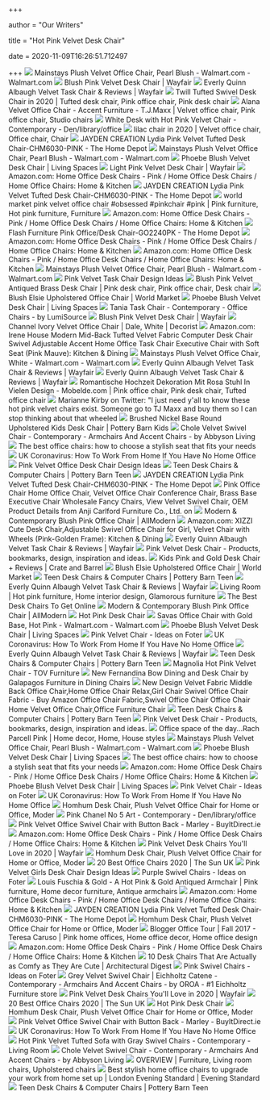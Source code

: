 +++
        
author = "Our Writers"
        
title = "Hot Pink Velvet Desk Chair"
        
date = 2020-11-09T16:26:51.712497
        
+++
[ ![](https://i5.walmartimages.com/asr/cfa99438-3fc7-464d-a8fd-5142eac51188_1.1100235c3e157c07b581c92eb1f39c08.jpeg)](https://i5.walmartimages.com/asr/cfa99438-3fc7-464d-a8fd-5142eac51188_1.1100235c3e157c07b581c92eb1f39c08.jpeg) Mainstays Plush Velvet Office Chair, Pearl Blush - Walmart.com - Walmart.com
[ ![](https://secure.img1-fg.wfcdn.com/im/18874853/resize-h310-w310%5Ecompr-r85/1202/120238125/lourdes-velvet-task-chair.jpg)](https://secure.img1-fg.wfcdn.com/im/18874853/resize-h310-w310%5Ecompr-r85/1202/120238125/lourdes-velvet-task-chair.jpg) Blush Pink Velvet Desk Chair | Wayfair
[ ![](https://secure.img1-fg.wfcdn.com/im/69369270/compr-r85/9838/98385111/albaugh-velvet-task-chair.jpg)](https://secure.img1-fg.wfcdn.com/im/69369270/compr-r85/9838/98385111/albaugh-velvet-task-chair.jpg) Everly Quinn Albaugh Velvet Task Chair & Reviews | Wayfair
[ ![](https://i.pinimg.com/originals/3b/db/ba/3bdbbafba2fdd34f1123a9b21ca0f15b.jpg)](https://i.pinimg.com/originals/3b/db/ba/3bdbbafba2fdd34f1123a9b21ca0f15b.jpg) Twill Tufted Swivel Desk Chair in 2020 | Tufted desk chair, Pink office  chair, Pink desk chair
[ ![](https://i.pinimg.com/474x/5d/71/39/5d7139df030e5bd79f3b82b1bce9eb4e.jpg)](https://i.pinimg.com/474x/5d/71/39/5d7139df030e5bd79f3b82b1bce9eb4e.jpg) Alana Velvet Office Chair - Accent Furniture - T.J.Maxx | Velvet office  chair, Pink office chair, Studio chairs
[ ![](https://cdn.decorpad.com/photos/2016/12/29/hot-pink-velvet-desk-chair.jpg)](https://cdn.decorpad.com/photos/2016/12/29/hot-pink-velvet-desk-chair.jpg) White Desk with Hot Pink Velvet Chair - Contemporary - Den/library/office
[ ![](https://i.pinimg.com/564x/36/87/44/36874464da96462d6c93bacdeb0e490e.jpg)](https://i.pinimg.com/564x/36/87/44/36874464da96462d6c93bacdeb0e490e.jpg) lilac chair in 2020 | Velvet office chair, Office chair, Chair
[ ![](https://images.homedepot-static.com/productImages/d1d6ceb7-baa6-47b8-ab36-601b205827c1/svn/blush-pink-jayden-creation-office-chairs-chm6030-pink-64_1000.jpg)](https://images.homedepot-static.com/productImages/d1d6ceb7-baa6-47b8-ab36-601b205827c1/svn/blush-pink-jayden-creation-office-chairs-chm6030-pink-64_1000.jpg) JAYDEN CREATION Lydia Pink Velvet Tufted Desk Chair-CHM6030-PINK - The Home  Depot
[ ![](https://i5.walmartimages.com/dfw/6e29e393-ac31/k2-_321af6bd-6cba-4892-9283-91881190be92.v1.jpg)](https://i5.walmartimages.com/dfw/6e29e393-ac31/k2-_321af6bd-6cba-4892-9283-91881190be92.v1.jpg) Mainstays Plush Velvet Office Chair, Pearl Blush - Walmart.com - Walmart.com
[ ![](https://www.livingspaces.com/globalassets/productassets/200000-299999/250000-259999/256000-256999/256300-256399/256361/256361_pink_multi-media_office_chair_signature_01.jpg?w=1000&h=674&mode=pad)](https://www.livingspaces.com/globalassets/productassets/200000-299999/250000-259999/256000-256999/256300-256399/256361/256361_pink_multi-media_office_chair_signature_01.jpg?w=1000&h=674&mode=pad) Phoebe Blush Velvet Desk Chair | Living Spaces
[ ![](https://secure.img1-fg.wfcdn.com/im/83539304/resize-h310-w310%5Ecompr-r85/6045/60458851/wayfair-basics-mesh-task-office-chair.jpg)](https://secure.img1-fg.wfcdn.com/im/83539304/resize-h310-w310%5Ecompr-r85/6045/60458851/wayfair-basics-mesh-task-office-chair.jpg) Light Pink Velvet Desk Chair | Wayfair
[ ![](https://m.media-amazon.com/images/I/71Alw2M-RdL._AC_UL320_.jpg)](https://m.media-amazon.com/images/I/71Alw2M-RdL._AC_UL320_.jpg) Amazon.com: Home Office Desk Chairs - Pink / Home Office Desk Chairs / Home Office  Chairs: Home & Kitchen
[ ![](https://images.homedepot-static.com/productImages/16658a43-8721-4274-bd35-3617e1421b19/svn/blush-pink-jayden-creation-office-chairs-chm6030-pink-e1_600.jpg)](https://images.homedepot-static.com/productImages/16658a43-8721-4274-bd35-3617e1421b19/svn/blush-pink-jayden-creation-office-chairs-chm6030-pink-e1_600.jpg) JAYDEN CREATION Lydia Pink Velvet Tufted Desk Chair-CHM6030-PINK - The Home  Depot
[ ![](https://i.pinimg.com/originals/1e/3a/69/1e3a69a8a2373150aa499b856a06c253.jpg)](https://i.pinimg.com/originals/1e/3a/69/1e3a69a8a2373150aa499b856a06c253.jpg) world market pink velvet office chair #obsessed #pinkchair #pink | Pink  furniture, Hot pink furniture, Furniture
[ ![](https://m.media-amazon.com/images/I/61A8zsk+iIL._AC_UL320_.jpg)](https://m.media-amazon.com/images/I/61A8zsk+iIL._AC_UL320_.jpg) Amazon.com: Home Office Desk Chairs - Pink / Home Office Desk Chairs / Home Office  Chairs: Home & Kitchen
[ ![](https://images.homedepot-static.com/productImages/95b40b7d-6614-4118-a4fb-d07307ee2272/svn/pink-flash-furniture-office-chairs-go2240pk-fa_600.jpg)](https://images.homedepot-static.com/productImages/95b40b7d-6614-4118-a4fb-d07307ee2272/svn/pink-flash-furniture-office-chairs-go2240pk-fa_600.jpg) Flash Furniture Pink Office/Desk Chair-GO2240PK - The Home Depot
[ ![](https://m.media-amazon.com/images/I/71Il2i9eC1L._AC_UL320_.jpg)](https://m.media-amazon.com/images/I/71Il2i9eC1L._AC_UL320_.jpg) Amazon.com: Home Office Desk Chairs - Pink / Home Office Desk Chairs / Home Office  Chairs: Home & Kitchen
[ ![](https://m.media-amazon.com/images/I/715v+GNEtAL._AC_UL320_.jpg)](https://m.media-amazon.com/images/I/715v+GNEtAL._AC_UL320_.jpg) Amazon.com: Home Office Desk Chairs - Pink / Home Office Desk Chairs / Home Office  Chairs: Home & Kitchen
[ ![](https://i5.walmartimages.com/asr/8ca155a7-b64e-4b81-9c28-0e0f000ca75d_1.f7047ce48eea1f756e5bbc1c40c52a0c.jpeg?odnWidth=450&odnHeight=450&odnBg=ffffff)](https://i5.walmartimages.com/asr/8ca155a7-b64e-4b81-9c28-0e0f000ca75d_1.f7047ce48eea1f756e5bbc1c40c52a0c.jpeg?odnWidth=450&odnHeight=450&odnBg=ffffff) Mainstays Plush Velvet Office Chair, Pearl Blush - Walmart.com - Walmart.com
[ ![](https://cdn.decorpad.com/photos/2017/05/18/m_pink-office-design.jpg)](https://cdn.decorpad.com/photos/2017/05/18/m_pink-office-design.jpg) Pink Velvet Task Chair Design Ideas
[ ![](https://i.pinimg.com/originals/f5/78/e1/f578e18e35758b377afd263807913d7d.jpg)](https://i.pinimg.com/originals/f5/78/e1/f578e18e35758b377afd263807913d7d.jpg) Blush Pink Velvet Antiqued Brass Desk Chair | Pink desk chair, Pink office  chair, Desk chair
[ ![](https://ii.worldmarket.com/fcgi-bin/iipsrv.fcgi?FIF=/images/worldmarket/source/69066_XXX_v1.tif&qlt=50&wid=650&cvt=jpeg)](https://ii.worldmarket.com/fcgi-bin/iipsrv.fcgi?FIF=/images/worldmarket/source/69066_XXX_v1.tif&qlt=50&wid=650&cvt=jpeg) Blush Elsie Upholstered Office Chair | World Market
[ ![](https://www.livingspaces.com/globalassets/productassets/200000-299999/250000-259999/256000-256999/256300-256399/256361/256361_pink_multi-media_office_chair_room_36.jpg?w=415&h=280&mode=pad)](https://www.livingspaces.com/globalassets/productassets/200000-299999/250000-259999/256000-256999/256300-256399/256361/256361_pink_multi-media_office_chair_room_36.jpg?w=415&h=280&mode=pad) Phoebe Blush Velvet Desk Chair | Living Spaces
[ ![](https://st.hzcdn.com/simgs/b7614a280d89200a_9-4559/home-design.jpg)](https://st.hzcdn.com/simgs/b7614a280d89200a_9-4559/home-design.jpg) Tania Task Chair - Contemporary - Office Chairs - by LumiSource
[ ![](https://secure.img1-fg.wfcdn.com/im/83821192/resize-h310-w310%5Ecompr-r85/1121/112165739/m64-flock-office-chair-in-velvet-in-chrome.jpg)](https://secure.img1-fg.wfcdn.com/im/83821192/resize-h310-w310%5Ecompr-r85/1121/112165739/m64-flock-office-chair-in-velvet-in-chrome.jpg) Blush Pink Velvet Desk Chair | Wayfair
[ ![](https://www.decorist.com/static/cache-thumbnail/1f/0f/1f0fb7bf21f783071c72447c20baeab2.png)](https://www.decorist.com/static/cache-thumbnail/1f/0f/1f0fb7bf21f783071c72447c20baeab2.png) Channel Ivory Velvet Office Chair | Dale, White | Decorist
[ ![](https://images-na.ssl-images-amazon.com/images/I/61%2BxWIZmB4L._AC_SX425_.jpg)](https://images-na.ssl-images-amazon.com/images/I/61%2BxWIZmB4L._AC_SX425_.jpg) Amazon.com: Irene House Modern Mid-Back Tufted Velvet Fabric Computer Desk  Chair Swivel Adjustable Accent Home Office Task Chair Executive Chair with  Soft Seat (Pink Mauve): Kitchen & Dining
[ ![](https://i5.walmartimages.com/asr/6c4035c7-5903-43d6-9dc4-cb0d3555e11b_1.148002b498065f3f89ea154386d03969.jpeg)](https://i5.walmartimages.com/asr/6c4035c7-5903-43d6-9dc4-cb0d3555e11b_1.148002b498065f3f89ea154386d03969.jpeg) Mainstays Plush Velvet Office Chair, White - Walmart.com - Walmart.com
[ ![](https://secure.img1-fg.wfcdn.com/im/98091654/resize-h800-w800%5Ecompr-r85/9838/98385208/Albaugh+Velvet+Task+Chair.jpg)](https://secure.img1-fg.wfcdn.com/im/98091654/resize-h800-w800%5Ecompr-r85/9838/98385208/Albaugh+Velvet+Task+Chair.jpg) Everly Quinn Albaugh Velvet Task Chair & Reviews | Wayfair
[ ![](https://secure.img1-fg.wfcdn.com/im/24766614/resize-h800-w800%5Ecompr-r85/9838/98385215/Albaugh+Velvet+Task+Chair.jpg)](https://secure.img1-fg.wfcdn.com/im/24766614/resize-h800-w800%5Ecompr-r85/9838/98385215/Albaugh+Velvet+Task+Chair.jpg) Everly Quinn Albaugh Velvet Task Chair & Reviews | Wayfair
[ ![](https://i.pinimg.com/originals/67/ce/ac/67ceacc963bfb4b4ca55beab95e87b82.jpg)](https://i.pinimg.com/originals/67/ce/ac/67ceacc963bfb4b4ca55beab95e87b82.jpg) Romantische Hochzeit Dekoration Mit Rosa Stuhl In Vielen Design -  Mobelde.com | Pink office chair, Pink desk chair, Tufted office chair
[ ![](https://pbs.twimg.com/media/DUk2gWaVAAAja7o.jpg)](https://pbs.twimg.com/media/DUk2gWaVAAAja7o.jpg) Marianne Kirby on Twitter: "I just need y'all to know these hot pink velvet  chairs exist. Someone go to TJ Maxx and buy them so I can stop thinking  about that wheeled
[ ![](https://assets.pkimgs.com/pkimgs/rk/images/dp/wcm/202037/0104/round-upholstered-desk-chair-brushed-nickel-base-c.jpg)](https://assets.pkimgs.com/pkimgs/rk/images/dp/wcm/202037/0104/round-upholstered-desk-chair-brushed-nickel-base-c.jpg) Brushed Nickel Base Round Upholstered Kids Desk Chair | Pottery Barn Kids
[ ![](https://st.hzcdn.com/simgs/55e10a580c890703_4-9460/home-design.jpg)](https://st.hzcdn.com/simgs/55e10a580c890703_4-9460/home-design.jpg) Chole Velvet Swivel Chair - Contemporary - Armchairs And Accent Chairs - by  Abbyson Living
[ ![](https://www.telegraph.co.uk/content/dam/interiors/2020/04/16/warmiehomy-velvet-office-chair_trans_NvBQzQNjv4BqauehIZa3d8cD9gyjPf9_9IWET7myPYDAJrDu_PwvGCQ.JPG)](https://www.telegraph.co.uk/content/dam/interiors/2020/04/16/warmiehomy-velvet-office-chair_trans_NvBQzQNjv4BqauehIZa3d8cD9gyjPf9_9IWET7myPYDAJrDu_PwvGCQ.JPG) The best office chairs: how to choose a stylish seat that fits your needs
[ ![](https://hips.hearstapps.com/vader-prod.s3.amazonaws.com/1584228078-237997641.jpg?crop=0.915xw:0.686xh;0.0272xw,0.255xh&resize=320%3A%2A)](https://hips.hearstapps.com/vader-prod.s3.amazonaws.com/1584228078-237997641.jpg?crop=0.915xw:0.686xh;0.0272xw,0.255xh&resize=320%3A%2A) UK Coronavirus: How To Work From Home If You Have No Home Office
[ ![](https://cdn.decorpad.com/photos/2017/05/18/pink-velvet-desk-chair.jpg)](https://cdn.decorpad.com/photos/2017/05/18/pink-velvet-desk-chair.jpg) Pink Velvet Office Desk Chair Design Ideas
[ ![](https://www.pbteen.com/ptimgs/rk/images/dp/wcm/202029/0003/velvet-tufted-swivel-desk-chair-c.jpg)](https://www.pbteen.com/ptimgs/rk/images/dp/wcm/202029/0003/velvet-tufted-swivel-desk-chair-c.jpg) Teen Desk Chairs & Computer Chairs | Pottery Barn Teen
[ ![](https://images.homedepot-static.com/productImages/e73e69cc-b8ac-44d7-8c06-515fd32b0e3f/svn/blush-pink-jayden-creation-office-chairs-chm6030-pink-c3_600.jpg)](https://images.homedepot-static.com/productImages/e73e69cc-b8ac-44d7-8c06-515fd32b0e3f/svn/blush-pink-jayden-creation-office-chairs-chm6030-pink-c3_600.jpg) JAYDEN CREATION Lydia Pink Velvet Tufted Desk Chair-CHM6030-PINK - The Home  Depot
[ ![](https://sc02.alicdn.com/kf/HTB11yXYQbvpK1RjSZFqq6AXUVXaF/200133773/HTB11yXYQbvpK1RjSZFqq6AXUVXaF.jpg)](https://sc02.alicdn.com/kf/HTB11yXYQbvpK1RjSZFqq6AXUVXaF/200133773/HTB11yXYQbvpK1RjSZFqq6AXUVXaF.jpg) Pink Office Chair Home Office Chair, Velvet Office Chair Conference Chair,  Brass Base Executive Chair Wholesale Fancy Chairs, View Velvet Swivel Chair,  OEM Product Details from Anji Carlford Furniture Co., Ltd. on
[ ![](https://secure.img1-fg.wfcdn.com/im/66538844/resize-h600-w600%5Ecompr-r85/1257/12571515/Wayfair+Basics+Mesh+Task+Office+Chair.jpg)](https://secure.img1-fg.wfcdn.com/im/66538844/resize-h600-w600%5Ecompr-r85/1257/12571515/Wayfair+Basics+Mesh+Task+Office+Chair.jpg) Modern & Contemporary Blush Pink Office Chair | AllModern
[ ![](https://images-na.ssl-images-amazon.com/images/I/81sh%2BK8GVML._AC_SL1500_.jpg)](https://images-na.ssl-images-amazon.com/images/I/81sh%2BK8GVML._AC_SL1500_.jpg) Amazon.com: XIZZI Cute Desk Chair,Adjustable Swivel Office Chair for Girl, Velvet  Chair with Wheels (Pink-Golden Frame): Kitchen & Dining
[ ![](https://secure.img1-fg.wfcdn.com/im/25196051/resize-h800-w800%5Ecompr-r85/1259/125930947/Albaugh+Velvet+Task+Chair.jpg)](https://secure.img1-fg.wfcdn.com/im/25196051/resize-h800-w800%5Ecompr-r85/1259/125930947/Albaugh+Velvet+Task+Chair.jpg) Everly Quinn Albaugh Velvet Task Chair & Reviews | Wayfair
[ ![](https://cdn.decorpad.com/photos/2016/07/28/m_velvet-pink-tufted-desk-chair.jpeg)](https://cdn.decorpad.com/photos/2016/07/28/m_velvet-pink-tufted-desk-chair.jpeg) Pink Velvet Desk Chair - Products, bookmarks, design, inspiration and ideas.
[ ![](https://images.crateandbarrel.com/is/image/Crate/ClassActPinkGoldDskChrSHS18_3D_1x1/$web_pdp_main_carousel_zoom_med$/190411134925/kids-class-act-pink-and-gold-desk-chair.jpg)](https://images.crateandbarrel.com/is/image/Crate/ClassActPinkGoldDskChrSHS18_3D_1x1/$web_pdp_main_carousel_zoom_med$/190411134925/kids-class-act-pink-and-gold-desk-chair.jpg) Kids Pink and Gold Desk Chair + Reviews | Crate and Barrel
[ ![](https://ii3.worldmarket.com/fcgi-bin/iipsrv.fcgi?FIF=/images/worldmarket/source/69066_XXX_v2.tif&wid=480&cvt=jpeg)](https://ii3.worldmarket.com/fcgi-bin/iipsrv.fcgi?FIF=/images/worldmarket/source/69066_XXX_v2.tif&wid=480&cvt=jpeg) Blush Elsie Upholstered Office Chair | World Market
[ ![](https://www.pbteen.com/ptimgs/rk/images/dp/wcm/202030/0010/performance-everyday-velvet-lilac-pleated-swivel-desk-chai-c.jpg)](https://www.pbteen.com/ptimgs/rk/images/dp/wcm/202030/0010/performance-everyday-velvet-lilac-pleated-swivel-desk-chai-c.jpg) Teen Desk Chairs & Computer Chairs | Pottery Barn Teen
[ ![](https://secure.img1-fg.wfcdn.com/im/73031350/resize-h800-w800%5Ecompr-r85/9838/98385347/Albaugh+Velvet+Task+Chair.jpg)](https://secure.img1-fg.wfcdn.com/im/73031350/resize-h800-w800%5Ecompr-r85/9838/98385347/Albaugh+Velvet+Task+Chair.jpg) Everly Quinn Albaugh Velvet Task Chair & Reviews | Wayfair
[ ![](https://i.pinimg.com/originals/ee/85/0f/ee850f213515a4d50086a24f35764706.png)](https://i.pinimg.com/originals/ee/85/0f/ee850f213515a4d50086a24f35764706.png) Living Room | Hot pink furniture, Home interior design, Glamorous furniture
[ ![](https://img.buzzfeed.com/buzzfeed-static/static/2020-05/13/18/asset/2e0f4497f150/sub-buzz-2448-1589395856-31.jpg?downsize=900:*&output-format=auto&output-quality=auto)](https://img.buzzfeed.com/buzzfeed-static/static/2020-05/13/18/asset/2e0f4497f150/sub-buzz-2448-1589395856-31.jpg?downsize=900:*&output-format=auto&output-quality=auto) The Best Desk Chairs To Get Online
[ ![](https://secure.img1-fg.wfcdn.com/im/06070948/resize-h310-w310%5Ecompr-r85/1096/109693108/muir-task-chair.jpg)](https://secure.img1-fg.wfcdn.com/im/06070948/resize-h310-w310%5Ecompr-r85/1096/109693108/muir-task-chair.jpg) Modern & Contemporary Blush Pink Office Chair | AllModern
[ ![](http://floridadreamhomes.co/wp-content/uploads/2019/03/hot-pink-office-chair-pink-leather-office-chair-hot-pink-leather-office-chair.jpg)](http://floridadreamhomes.co/wp-content/uploads/2019/03/hot-pink-office-chair-pink-leather-office-chair-hot-pink-leather-office-chair.jpg) Hot Pink Desk Chair
[ ![](https://i5.walmartimages.com/asr/3592f0fe-5b81-4fae-b71c-57cc7b9f3313.98bd0d5bb78c235f9a39b08e3971ffa4.jpeg)](https://i5.walmartimages.com/asr/3592f0fe-5b81-4fae-b71c-57cc7b9f3313.98bd0d5bb78c235f9a39b08e3971ffa4.jpeg) Savas Office Chair with Gold Base, Hot Pink - Walmart.com - Walmart.com
[ ![](https://www.livingspaces.com/globalassets/productassets/200000-299999/250000-259999/256000-256999/256300-256399/256361/256361_pink_multi-media_office_chair_room_35.jpg?w=415&h=280&mode=pad)](https://www.livingspaces.com/globalassets/productassets/200000-299999/250000-259999/256000-256999/256300-256399/256361/256361_pink_multi-media_office_chair_room_35.jpg?w=415&h=280&mode=pad) Phoebe Blush Velvet Desk Chair | Living Spaces
[ ![](https://foter.com/photos/336/pink-velvet-chair-1.jpg?s=pi)](https://foter.com/photos/336/pink-velvet-chair-1.jpg?s=pi) Pink Velvet Chair - Ideas on Foter
[ ![](https://hips.hearstapps.com/vader-prod.s3.amazonaws.com/1584226912-MRL004_1_LargeProductImage.jpg?crop=0.873xw:0.873xh;0.104xw,0.107xh&resize=320%3A%2A)](https://hips.hearstapps.com/vader-prod.s3.amazonaws.com/1584226912-MRL004_1_LargeProductImage.jpg?crop=0.873xw:0.873xh;0.104xw,0.107xh&resize=320%3A%2A) UK Coronavirus: How To Work From Home If You Have No Home Office
[ ![](https://secure.img1-fg.wfcdn.com/im/18967630/resize-h800-w800%5Ecompr-r85/9822/98224985/Albaugh+Velvet+Task+Chair.jpg)](https://secure.img1-fg.wfcdn.com/im/18967630/resize-h800-w800%5Ecompr-r85/9822/98224985/Albaugh+Velvet+Task+Chair.jpg) Everly Quinn Albaugh Velvet Task Chair & Reviews | Wayfair
[ ![](https://www.pbteen.com/ptimgs/rk/images/dp/wcm/202030/0011/lustre-velvet-lilac-tufted-task-swivel-desk-chair-c.jpg)](https://www.pbteen.com/ptimgs/rk/images/dp/wcm/202030/0011/lustre-velvet-lilac-tufted-task-swivel-desk-chair-c.jpg) Teen Desk Chairs & Computer Chairs | Pottery Barn Teen
[ ![](https://tov-stage.s3.us-west-1.amazonaws.com/wp-content/uploads/2019/02/TOV-S6160-4-1.jpg)](https://tov-stage.s3.us-west-1.amazonaws.com/wp-content/uploads/2019/02/TOV-S6160-4-1.jpg) Magnolia Hot Pink Velvet Chair - TOV Furniture
[ ![](https://static.eporta.com/media/galapagos-furniture-new-fernandina-bow-dining-and-desk-chair-187-1508935261759-1911.jpg)](https://static.eporta.com/media/galapagos-furniture-new-fernandina-bow-dining-and-desk-chair-187-1508935261759-1911.jpg) New Fernandina Bow Dining and Desk Chair by Galapagos Furniture in Dining  Chairs
[ ![](https://sc02.alicdn.com/kf/HTB1gwJnayDxK1Rjy1zcq6yGeXXaz/200133773/HTB1gwJnayDxK1Rjy1zcq6yGeXXaz.jpg)](https://sc02.alicdn.com/kf/HTB1gwJnayDxK1Rjy1zcq6yGeXXaz/200133773/HTB1gwJnayDxK1Rjy1zcq6yGeXXaz.jpg) New Design Velvet Fabric Middle Back Office Chair,Home Office Chair  Relax,Girl Chair Swivel Office Chair Fabric - Buy Amazon Office Chair  Fabric,Swivel Office Chair Office Chair Home Velvet Office Chair,Office  Furniture Chair
[ ![](https://www.pbteen.com/ptimgs/rk/images/dp/wcm/202021/0027/velvet-wingback-swivel-desk-chair-1-c.jpg)](https://www.pbteen.com/ptimgs/rk/images/dp/wcm/202021/0027/velvet-wingback-swivel-desk-chair-1-c.jpg) Teen Desk Chairs & Computer Chairs | Pottery Barn Teen
[ ![](https://cdn.decorpad.com/photos/2016/11/15/alessa-antiqued-brass-pink-rolling-velvet-desk-chair.jpeg)](https://cdn.decorpad.com/photos/2016/11/15/alessa-antiqued-brass-pink-rolling-velvet-desk-chair.jpeg) Pink Velvet Desk Chair - Products, bookmarks, design, inspiration and ideas.
[ ![](https://i.pinimg.com/originals/17/8d/4d/178d4d51ebe148f2b7a6dd1359c42bb1.jpg)](https://i.pinimg.com/originals/17/8d/4d/178d4d51ebe148f2b7a6dd1359c42bb1.jpg) Office space of the day...Rach Parcell Pink | Home decor, Home, House styles
[ ![](https://i5.walmartimages.com/dfw/6e29e393-487a/k2-_7d9739ec-e9c9-464d-8063-724fa4e7b2af.v1.jpg)](https://i5.walmartimages.com/dfw/6e29e393-487a/k2-_7d9739ec-e9c9-464d-8063-724fa4e7b2af.v1.jpg) Mainstays Plush Velvet Office Chair, Pearl Blush - Walmart.com - Walmart.com
[ ![](https://www.livingspaces.com/globalassets/productassets/200000-299999/250000-259999/256000-256999/256300-256399/256361/256361_pink_multi-media_office_chair_room_37.jpg?w=415&h=280&mode=pad)](https://www.livingspaces.com/globalassets/productassets/200000-299999/250000-259999/256000-256999/256300-256399/256361/256361_pink_multi-media_office_chair_room_37.jpg?w=415&h=280&mode=pad) Phoebe Blush Velvet Desk Chair | Living Spaces
[ ![](https://www.telegraph.co.uk/content/dam/interiors/2017/03/08/chair1_trans_NvBQzQNjv4BqqVzuuqpFlyLIwiB6NTmJwfSVWeZ_vEN7c6bHu2jJnT8.jpg?impolicy=logo-overlay)](https://www.telegraph.co.uk/content/dam/interiors/2017/03/08/chair1_trans_NvBQzQNjv4BqqVzuuqpFlyLIwiB6NTmJwfSVWeZ_vEN7c6bHu2jJnT8.jpg?impolicy=logo-overlay) The best office chairs: how to choose a stylish seat that fits your needs
[ ![](https://m.media-amazon.com/images/I/61VDkwt0tYL._AC_UL320_.jpg)](https://m.media-amazon.com/images/I/61VDkwt0tYL._AC_UL320_.jpg) Amazon.com: Home Office Desk Chairs - Pink / Home Office Desk Chairs / Home Office  Chairs: Home & Kitchen
[ ![](https://www.livingspaces.com/globalassets/productassets/200000-299999/250000-259999/256000-256999/256300-256399/256361/256361_pink_multi-media_office_chair_detail_03.jpg?w=415&h=280&mode=pad)](https://www.livingspaces.com/globalassets/productassets/200000-299999/250000-259999/256000-256999/256300-256399/256361/256361_pink_multi-media_office_chair_detail_03.jpg?w=415&h=280&mode=pad) Phoebe Blush Velvet Desk Chair | Living Spaces
[ ![](https://foter.com/photos/336/pink-velvet-chair-4.jpg?s=pi)](https://foter.com/photos/336/pink-velvet-chair-4.jpg?s=pi) Pink Velvet Chair - Ideas on Foter
[ ![](https://hips.hearstapps.com/vader-prod.s3.amazonaws.com/1584227257-9182b1dddf2ce6c2b622171ddecd677079bc0ae2_CHAMAR004PNK_UK_Margot_Office_Chair_Blush_Pink_Velvet_and_Copper_LB01.jpg)](https://hips.hearstapps.com/vader-prod.s3.amazonaws.com/1584227257-9182b1dddf2ce6c2b622171ddecd677079bc0ae2_CHAMAR004PNK_UK_Margot_Office_Chair_Blush_Pink_Velvet_and_Copper_LB01.jpg) UK Coronavirus: How To Work From Home If You Have No Home Office
[ ![](https://cdn.shopify.com/s/files/1/0033/3647/0643/products/61cTA4oMb7L._AC_SL1000_1024x1024.jpg?v=1596700390)](https://cdn.shopify.com/s/files/1/0033/3647/0643/products/61cTA4oMb7L._AC_SL1000_1024x1024.jpg?v=1596700390) Homhum Desk Chair, Plush Velvet Office Chair for Home or Office, Moder
[ ![](https://cdn.decorpad.com/photos/2018/01/16/hot-pink-velvet-tufted-chair.jpg)](https://cdn.decorpad.com/photos/2018/01/16/hot-pink-velvet-tufted-chair.jpg) Pink Chanel No 5 Art - Contemporary - Den/library/office
[ ![](https://www.buyitdirect.ie/Images/MRL005_1_Supersize.jpg?v=10)](https://www.buyitdirect.ie/Images/MRL005_1_Supersize.jpg?v=10) Pink Velvet Office Swivel Chair with Button Back - Marley - BuyItDirect.ie
[ ![](https://m.media-amazon.com/images/I/71MAMTBpnxL._AC_UL320_.jpg)](https://m.media-amazon.com/images/I/71MAMTBpnxL._AC_UL320_.jpg) Amazon.com: Home Office Desk Chairs - Pink / Home Office Desk Chairs / Home Office  Chairs: Home & Kitchen
[ ![](https://secure.img1-fg.wfcdn.com/im/63792267/resize-h310-w310%5Ecompr-r85/1274/127442273/chalmers-task-chair.jpg)](https://secure.img1-fg.wfcdn.com/im/63792267/resize-h310-w310%5Ecompr-r85/1274/127442273/chalmers-task-chair.jpg) Pink Velvet Desk Chairs You'll Love in 2020 | Wayfair
[ ![](https://cdn.shopify.com/s/files/1/0033/3647/0643/products/51XJJ2QOVSL._AC_SL1000_800x.jpg?v=1596700388)](https://cdn.shopify.com/s/files/1/0033/3647/0643/products/51XJJ2QOVSL._AC_SL1000_800x.jpg?v=1596700388) Homhum Desk Chair, Plush Velvet Office Chair for Home or Office, Moder
[ ![](https://media.4rgos.it/i/Argos/3420670_R_Z001A)](https://media.4rgos.it/i/Argos/3420670_R_Z001A) 20 Best Office Chairs 2020 | The Sun UK
[ ![](https://cdn.decorpad.com/photos/2018/01/16/white-desk-with-chrome-trim.jpg)](https://cdn.decorpad.com/photos/2018/01/16/white-desk-with-chrome-trim.jpg) Pink Velvet Girls Desk Chair Design Ideas
[ ![](https://foter.com/photos/239/purple-chairs.jpg?s=pi)](https://foter.com/photos/239/purple-chairs.jpg?s=pi) Purple Swivel Chairs - Ideas on Foter
[ ![](https://i.pinimg.com/originals/28/5c/90/285c90d551128f88ce94cf5714a8ac2f.jpg)](https://i.pinimg.com/originals/28/5c/90/285c90d551128f88ce94cf5714a8ac2f.jpg) Louis Fuschia & Gold - A Hot Pink & Gold Antiqued Armchair | Pink  furniture, Home decor furniture, Antique armchairs
[ ![](https://m.media-amazon.com/images/I/51CVtbQVEXL._AC_UL320_.jpg)](https://m.media-amazon.com/images/I/51CVtbQVEXL._AC_UL320_.jpg) Amazon.com: Home Office Desk Chairs - Pink / Home Office Desk Chairs / Home Office  Chairs: Home & Kitchen
[ ![](https://images.homedepot-static.com/productImages/cb06be9a-f7a8-46b7-b4ce-4c8513d04e43/svn/blush-pink-jayden-creation-office-chairs-chm6030-pink-76_600.jpg)](https://images.homedepot-static.com/productImages/cb06be9a-f7a8-46b7-b4ce-4c8513d04e43/svn/blush-pink-jayden-creation-office-chairs-chm6030-pink-76_600.jpg) JAYDEN CREATION Lydia Pink Velvet Tufted Desk Chair-CHM6030-PINK - The Home  Depot
[ ![](https://cdn.shopify.com/s/files/1/0033/3647/0643/products/61VfiwQpRPL._AC_SL1200_800x.jpg?v=1596700390)](https://cdn.shopify.com/s/files/1/0033/3647/0643/products/61VfiwQpRPL._AC_SL1200_800x.jpg?v=1596700390) Homhum Desk Chair, Plush Velvet Office Chair for Home or Office, Moder
[ ![](https://i.pinimg.com/736x/cf/e7/6e/cfe76ea269f97777b7457663c1f89eea.jpg)](https://i.pinimg.com/736x/cf/e7/6e/cfe76ea269f97777b7457663c1f89eea.jpg) Blogger Office Tour | Fall 2017 - Teresa Caruso | Pink home offices, Home  office decor, Home office design
[ ![](https://m.media-amazon.com/images/I/61R+pbGNkEL._AC_UL320_.jpg)](https://m.media-amazon.com/images/I/61R+pbGNkEL._AC_UL320_.jpg) Amazon.com: Home Office Desk Chairs - Pink / Home Office Desk Chairs / Home Office  Chairs: Home & Kitchen
[ ![](https://media.architecturaldigest.com/photos/5b856e0c59d9593aa333461f/master/w_400%2Cc_limit/desk-chairs-7.jpeg)](https://media.architecturaldigest.com/photos/5b856e0c59d9593aa333461f/master/w_400%2Cc_limit/desk-chairs-7.jpeg) 10 Desk Chairs That Are Actually as Comfy as They Are Cute | Architectural  Digest
[ ![](https://foter.com/photos/239/pink-swivel-chairs-1.jpg?s=pi)](https://foter.com/photos/239/pink-swivel-chairs-1.jpg?s=pi) Pink Swivel Chairs - Ideas on Foter
[ ![](https://st.hzcdn.com/simgs/fe112b0a0c6f8b53_4-1273/home-design.jpg)](https://st.hzcdn.com/simgs/fe112b0a0c6f8b53_4-1273/home-design.jpg) Grey Velvet Swivel Chair | Eichholtz Catene - Contemporary - Armchairs And  Accent Chairs - by OROA - #1 Eichholtz Furniture store
[ ![](https://secure.img1-fg.wfcdn.com/im/86099349/resize-h310-w310%5Ecompr-r85/9467/94673012/mila-task-chair.jpg)](https://secure.img1-fg.wfcdn.com/im/86099349/resize-h310-w310%5Ecompr-r85/9467/94673012/mila-task-chair.jpg) Pink Velvet Desk Chairs You'll Love in 2020 | Wayfair
[ ![](https://www.thesun.co.uk/wp-content/uploads/2020/03/pm-COMPchairs.jpg)](https://www.thesun.co.uk/wp-content/uploads/2020/03/pm-COMPchairs.jpg) 20 Best Office Chairs 2020 | The Sun UK
[ ![](https://img.letgo.com/images/df/8f/cf/b3/df8fcfb319fad1530b3a3800cf69f9ca.jpg?impolicy=img_600_pwa)](https://img.letgo.com/images/df/8f/cf/b3/df8fcfb319fad1530b3a3800cf69f9ca.jpg?impolicy=img_600_pwa) Hot Pink Desk Chair
[ ![](https://cdn.shopify.com/s/files/1/0033/3647/0643/products/51HzgnriIvL._AC_SL1000_800x.jpg?v=1596700389)](https://cdn.shopify.com/s/files/1/0033/3647/0643/products/51HzgnriIvL._AC_SL1000_800x.jpg?v=1596700389) Homhum Desk Chair, Plush Velvet Office Chair for Home or Office, Moder
[ ![](https://www.buyitdirect.ie/Images/MRL005_4_Supersize.jpg?v=6)](https://www.buyitdirect.ie/Images/MRL005_4_Supersize.jpg?v=6) Pink Velvet Office Swivel Chair with Button Back - Marley - BuyItDirect.ie
[ ![](https://hips.hearstapps.com/vader-prod.s3.amazonaws.com/1584227668-argos-home-clarice-velvet-office-chair-blue-1584227654.png?crop=0.712xw:1.00xh;0.133xw,0)](https://hips.hearstapps.com/vader-prod.s3.amazonaws.com/1584227668-argos-home-clarice-velvet-office-chair-blue-1584227654.png?crop=0.712xw:1.00xh;0.133xw,0) UK Coronavirus: How To Work From Home If You Have No Home Office
[ ![](https://cdn.decorpad.com/photos/2017/07/26/gold-and-gray-swivel-chairs.jpg)](https://cdn.decorpad.com/photos/2017/07/26/gold-and-gray-swivel-chairs.jpg) Hot Pink Velvet Tufted Sofa with Gray Swivel Chairs - Contemporary - Living  Room
[ ![](https://st.hzcdn.com/fimgs/53c1b7120ddd2de9_8999-w300-h300-b1-p10--.jpg)](https://st.hzcdn.com/fimgs/53c1b7120ddd2de9_8999-w300-h300-b1-p10--.jpg) Chole Velvet Swivel Chair - Contemporary - Armchairs And Accent Chairs - by  Abbyson Living
[ ![](https://i.pinimg.com/originals/0a/12/11/0a1211e19ae46de41039205b926bc103.jpg)](https://i.pinimg.com/originals/0a/12/11/0a1211e19ae46de41039205b926bc103.jpg) OVERVIEW | Furniture, Living room chairs, Upholstered chairs
[ ![](https://static.standard.co.uk/s3fs-public/thumbnails/image/2020/09/24/16/wahson-velvet-swivel-chair-with-gold-base.jpg?width=1500)](https://static.standard.co.uk/s3fs-public/thumbnails/image/2020/09/24/16/wahson-velvet-swivel-chair-with-gold-base.jpg?width=1500) Best stylish home office chairs to upgrade your work from home set up |  London Evening Standard | Evening Standard
[ ![](https://www.pbteen.com/ptimgs/rk/images/dp/wcm/202021/0024/distressed-velvet-metal-pleated-swivel-desk-chair-1-c.jpg)](https://www.pbteen.com/ptimgs/rk/images/dp/wcm/202021/0024/distressed-velvet-metal-pleated-swivel-desk-chair-1-c.jpg) Teen Desk Chairs & Computer Chairs | Pottery Barn Teen
